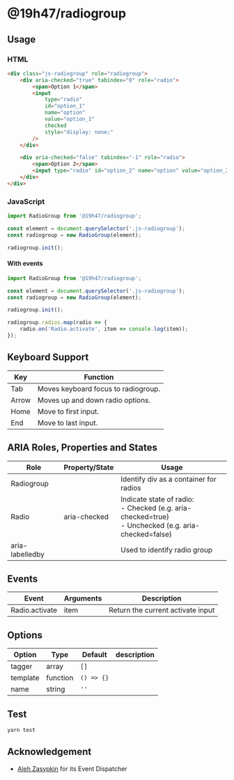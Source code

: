 # @19h47/radiogroup

## Usage

### HTML

```html
<div class="js-radiogroup" role="radiogroup">
	<div aria-checked="true" tabindex="0" role="radio">
		<span>Option 1</span>
		<input
			type="radio"
			id="option_1"
			name="option"
			value="option_1"
			checked
			style="display: none;"
		/>
	</div>

	<div aria-checked="false" tabindex="-1" role="radio">
		<span>Option 2</span>
		<input type="radio" id="option_2" name="option" value="option_2" style="display: none;" />
	</div>
</div>
```

### JavaScript

```javascript
import RadioGroup from '@19h47/radiogroup';

const element = document.querySelector('.js-radiogroup');
const radiogroup = new RadioGroup(element);

radiogroup.init();
```

#### With events

```javascript
import RadioGroup from '@19h47/radiogroup';

const element = document.querySelector('.js-radiogroup');
const radiogroup = new RadioGroup(element);

radiogroup.init();

radiogroup.radios.map(radio => {
	radio.on('Radio.activate', item => console.log(item));
});
```

## Keyboard Support

| Key   | Function                            |
| ----- | ----------------------------------- |
| Tab   | Moves keyboard focus to radiogroup. |
| Arrow | Moves up and down radio options.    |
| Home  | Move to first input.                |
| End   | Move to last input.                 |

## ARIA Roles, Properties and States

| Role            | Property/State | Usage                                                                                                   |
| --------------- | -------------- | ------------------------------------------------------------------------------------------------------- |
| Radiogroup      |                | Identify div as a container for radios                                                                  |
| Radio           | aria-checked   | Indicate state of radio:<br>- Checked (e.g. aria-checked=true)<br>- Unchecked (e.g. aria-checked=false) |
| aria-labelledby |                | Used to identify radio group                                                                            |

## Events

| Event          | Arguments | Description                       |
| -------------- | --------- | --------------------------------- |
| Radio.activate | item      | Return the current activate input |

## Options

| Option   | Type     | Default    | description |
| -------- | -------- | ---------- | ----------- |
| tagger   | array    | `[]`       |             |
| template | function | `() => {}` |             |
| name     | string   | `''`       |             |

## Test

```bash
yarn test
```

## Acknowledgement

-   [Aleh Zasypkin](https://github.com/azasypkin/event-dispatcher) for its Event Dispatcher

